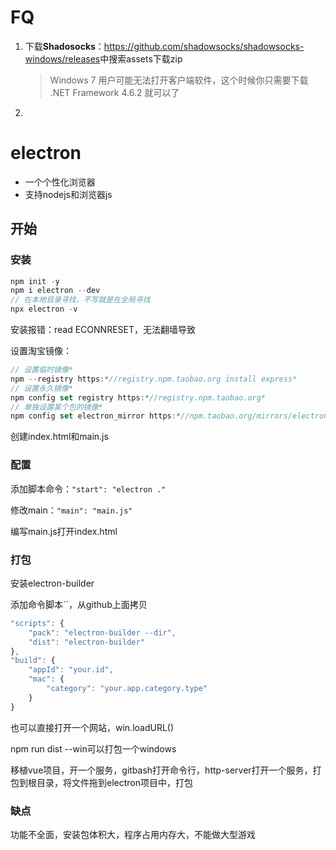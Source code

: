 # FQ

1. 下载**Shadosocks**：<https://github.com/shadowsocks/shadowsocks-windows/releases>中搜索assets下载zip

   > Windows 7 用户可能无法打开客户端软件，这个时候你只需要下载 .NET Framework 4.6.2 就可以了

2. 

# electron

- 一个个性化浏览器
- 支持nodejs和浏览器js

## 开始

### 安装

```js
npm init -y
npm i electron --dev
// 在本地目录寻找，不写就是在全局寻找
npx electron -v
```

安装报错：read ECONNRESET，无法翻墙导致

设置淘宝镜像：

```js
// 设置临时镜像*
npm --registry https:*//registry.npm.taobao.org install express*
// 设置永久镜像*
npm config set registry https:*//registry.npm.taobao.org*
// 单独设置某个包的镜像*
npm config set electron_mirror https:*//npm.taobao.org/mirrors/electron/*
```

创建index.html和main.js

### 配置

添加脚本命令：`"start": "electron ."`

修改main：`"main": "main.js"`

编写main.js打开index.html

### 打包

安装electron-builder

添加命令脚本``，从github上面拷贝

```js
"scripts": {
    "pack": "electron-builder --dir",
    "dist": "electron-builder"
},
"build": {
    "appId": "your.id",
	"mac": {
		"category": "your.app.category.type"
    }
}
```

也可以直接打开一个网站，win.loadURL()

npm run dist --win可以打包一个windows



移植vue项目，开一个服务，gitbash打开命令行，http-server打开一个服务，打包到根目录，将文件拖到electron项目中，打包

### 缺点

功能不全面，安装包体积大，程序占用内存大，不能做大型游戏
